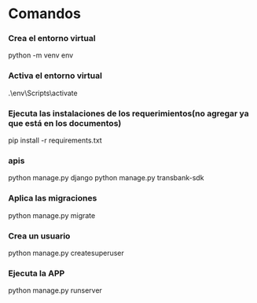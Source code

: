 # Comandos

### Crea el entorno virtual
python -m venv env

### Activa el entorno virtual
.\env\Scripts\activate

### Ejecuta las instalaciones de los requerimientos(no agregar ya que está en los documentos)
pip install -r requirements.txt

### apis
python manage.py django
python manage.py transbank-sdk

### Aplica las migraciones
python manage.py migrate

### Crea un usuario
python manage.py createsuperuser

### Ejecuta la APP
python manage.py runserver
